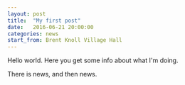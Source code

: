 ```yaml
---
layout: post
title:  "My first post"
date:   2016-06-21 20:00:00
categories: news
start_from: Brent Knoll Village Hall
---
```

Hello world. Here you get some info about what I'm doing.

There is news, and then news.

